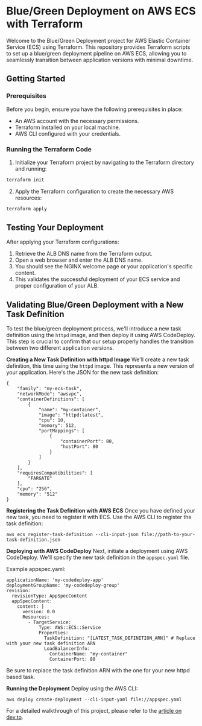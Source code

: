 # Blue/Green Deployment on AWS ECS with Terraform

Welcome to the Blue/Green Deployment project for AWS Elastic Container Service (ECS) using Terraform. This repository provides Terraform scripts to set up a blue/green deployment pipeline on AWS ECS, allowing you to seamlessly transition between application versions with minimal downtime.

## Getting Started

### Prerequisites

Before you begin, ensure you have the following prerequisites in place:
- An AWS account with the necessary permissions.
- Terraform installed on your local machine.
- AWS CLI configured with your credentials.

### Running the Terraform Code

1. Initialize your Terraform project by navigating to the Terraform directory and running:

```bash
terraform init
```

2. Apply the Terraform configuration to create the necessary AWS resources:

```bash
terraform apply
```

## Testing Your Deployment

After applying your Terraform configurations:

1. Retrieve the ALB DNS name from the Terraform output.
2. Open a web browser and enter the ALB DNS name.
3. You should see the NGINX welcome page or your application's specific content.
4. This validates the successful deployment of your ECS service and proper configuration of your ALB.

## Validating Blue/Green Deployment with a New Task Definition

To test the blue/green deployment process, we'll introduce a new task definition using the `httpd` image, and then deploy it using AWS CodeDeploy. This step is crucial to confirm that our setup properly handles the transition between two different application versions.

**Creating a New Task Definition with httpd Image**
We'll create a new task definition, this time using the `httpd` image. This represents a new version of your application. Here's the JSON for the new task definition:

```
{
    "family": "my-ecs-task",
    "networkMode": "awsvpc",
    "containerDefinitions": [
        {
            "name": "my-container",
            "image": "httpd:latest",
            "cpu": 10,
            "memory": 512,
            "portMappings": [
                {
                    "containerPort": 80,
                    "hostPort": 80
                }
            ]
        }
    ],
    "requiresCompatibilities": [
        "FARGATE"
    ],
    "cpu": "256",
    "memory": "512"
}
```

**Registering the Task Definition with AWS ECS**
Once you have defined your new task, you need to register it with ECS. Use the AWS CLI to register the task definition:

```
aws ecs register-task-definition --cli-input-json file://path-to-your-task-definition.json
```
**Deploying with AWS CodeDeploy**
Next, initiate a deployment using AWS CodeDeploy. We'll specify the new task definition in the `appspec.yaml` file.

Example appspec.yaml:

```
applicationName: 'my-codedeploy-app'
deploymentGroupName: 'my-codedeploy-group'
revision:
  revisionType: AppSpecContent
  appSpecContent:
    content: |
      version: 0.0
      Resources:
        - TargetService:
            Type: AWS::ECS::Service
            Properties:
              TaskDefinition: "[LATEST_TASK_DEFINITION_ARN]" # Replace with your new task definition ARN
              LoadBalancerInfo:
                ContainerName: "my-container"
                ContainerPort: 80

```
Be sure to replace the task definition ARN with the one for your new httpd based task.

**Running the Deployment**
Deploy using the AWS CLI:

```
aws deploy create-deployment --cli-input-yaml file://appspec.yaml
```

For a detailed walkthrough of this project, please refer to the [article on dev.to]([link-to-dev.to-article](https://dev.to/bardawilpeter/smooth-and-steady-zero-downtime-deployments-with-aws-and-terraform-3aj0-temp-slug-9099150/edit)).
